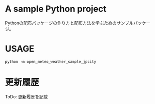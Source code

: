 # A sample Python project

Pythonの配布パッケージの作り方と配布方法を学ぶためのサンプルパッケージ。



# USAGE

```
python -m open_meteo_weather_sample_jpcity
```



# 更新履歴

ToDo: 更新履歴を記載
